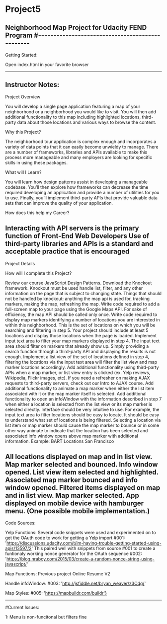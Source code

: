 # Project5
Neighborhood Map Project for Udacity FEND Program
#------------------------------------------------
----------------------------------------
Getting Started:

Open index.html in your favorite browser

----------------------------------------
Instructor Notes:
----------------------------------------
Project Overview

You will develop a single page application featuring a map of your neighborhood or a neighborhood you would like to visit. You will then add additional functionality to this map including highlighted locations, third-party data about those locations and various ways to browse the content.

Why this Project?

The neighborhood tour application is complex enough and incorporates a variety of data points that it can easily become unwieldy to manage. There are a number of frameworks, libraries and APIs available to make this process more manageable and many employers are looking for specific skills in using these packages.

What will I Learn?

You will learn how design patterns assist in developing a manageable codebase. You’ll then explore how frameworks can decrease the time required developing an application and provide a number of utilities for you to use. Finally, you’ll implement third-party APIs that provide valuable data sets that can improve the quality of your application.

How does this help my Career?

Interacting with API servers is the primary function of Front-End Web Developers
Use of third-party libraries and APIs is a standard and acceptable practice that is encouraged
-----------------------------------------
Project Details

How will I complete this Project?

Review our course JavaScript Design Patterns.
Download the Knockout framework. Knockout must be used handle list, filter, and any other information on the page that is subject to changing state. Things that should not be handled by knockout: anything the map api is used for, tracking markers, making the map, refreshing the map.
Write code required to add a full-screen map to your page using the Google Maps API. For sake of efficiency, the map API should be called only once.
Write code required to display map markers identifying a number of locations you are interested in within this neighborhood. This is the set of locations on which you will be searching and filtering in step 5. Your project should include at least 5 locations and display those locations when the page is loaded.
Implement input text area to filter your map markers displayed in step 4. The input text area should filter on markers that already show up. Simply providing a search function through a third-party API and displaying the results is not enough.
Implement a list view of the set of locations defined in step 4, filtering the locations via the input text area will filter the list view and map marker locations accordingly.
Add additional functionality using third-party APIs when a map marker, or list view entry is clicked (ex. Yelp reviews, Wikipedia, Flickr images, etc). If you need a refresher on making AJAX requests to third-party servers, check out our Intro to AJAX course.
Add additional functionality to animate a map marker when either the list item associated with it or the map marker itself is selected.
Add additional functionality to open an infoWindow with the information described in step 7 when either a location is selected from the list view or its map marker is selected directly.
Interface should be very intuitive to use. For example, the input text area to filter locations should be easy to locate. It should be easy to understand what set of locations is being filtered. Selecting a location via list item or map marker should cause the map marker to bounce or in some other way animate to indicate that the location has been selected and associated info window opens above map marker with additional information.
Example: BART Locations San Francisco

All locations displayed on map and in list view. Map marker selected and bounced. Info window opened.
List view item selected and highlighted. Associated map marker bounced and info window opened.
Filtered items displayed on map and in list view. Map marker selected.
App displayed on mobile device with hamburger menu. (One possible mobile implementation.)
-----------------------------------------

Code Sources:

Yelp Functions: Several code snippets were used and experimented on to get the OAuth code to work for getting a Yelp import
#001: 'https://discussions.udacity.com/t/im-having-trouble-getting-started-using-apis/13597/2'
This paired well with snippets from source #001 to create a funtionaly working nonce generator for the OAuth sequence
#002: 'https://blog.nraboy.com/2015/03/create-a-random-nonce-string-using-javascript/'


Map Functions:
Previous project Online Resume V2

Handle infoWindow:
#003: 'http://jsfiddle.net/bryan_weaver/z3Cdg/'

Map Styles:
#005: 'https://mapbuildr.com/buildr'}





----------------------------------------
#Current Issues:

1: Menu is non-funcitonal but filters fine
